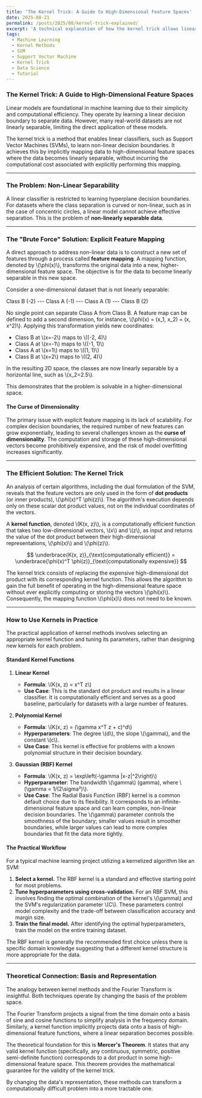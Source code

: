 ```yaml
---
title: 'The Kernel Trick: A Guide to High-Dimensional Feature Spaces'
date: 2025-08-21
permalink: /posts/2025/08/kernel-trick-explained/
excerpt: 'A technical explanation of how the kernel trick allows linear models to solve non-linear problems by implicitly operating in high-dimensional feature spaces.'
tags:
  - Machine Learning
  - Kernel Methods
  - SVM
  - Support Vector Machine
  - Kernel Trick
  - Data Science
  - Tutorial
---
```


### The Kernel Trick: A Guide to High-Dimensional Feature Spaces

Linear models are foundational in machine learning due to their simplicity and computational efficiency. They operate by learning a linear decision boundary to separate data. However, many real-world datasets are not linearly separable, limiting the direct application of these models.

The kernel trick is a method that enables linear classifiers, such as Support Vector Machines (SVMs), to learn non-linear decision boundaries. It achieves this by implicitly mapping data to high-dimensional feature spaces where the data becomes linearly separable, without incurring the computational cost associated with explicitly performing this mapping.

---
### The Problem: Non-Linear Separability

A linear classifier is restricted to learning hyperplane decision boundaries. For datasets where the class separation is curved or non-linear, such as in the case of concentric circles, a linear model cannot achieve effective separation. This is the problem of **non-linearly separable data**.


---
### The "Brute Force" Solution: Explicit Feature Mapping

A direct approach to address non-linear data is to construct a new set of features through a process called **feature mapping**. A mapping function, denoted by \\(\phi(x)\\), transforms the original data into a new, higher-dimensional feature space. The objective is for the data to become linearly separable in this new space.

Consider a one-dimensional dataset that is not linearly separable:

Class B (-2) --- Class A (-1) --- Class A (1) --- Class B (2)

No single point can separate Class A from Class B. A feature map can be defined to add a second dimension, for instance, \\(\phi(x) = (x_1, x_2) = (x, x^2)\\). Applying this transformation yields new coordinates:

* Class B at \\(x=-2\\) maps to \\((-2, 4)\\)
* Class A at \\(x=-1\\) maps to \\((-1, 1)\\)
* Class A at \\(x=1\\) maps to \\((1, 1)\\)
* Class B at \\(x=2\\) maps to \\((2, 4)\\)

In the resulting 2D space, the classes are now linearly separable by a horizontal line, such as \\(x_2=2.5\\).

This demonstrates that the problem is solvable in a higher-dimensional space.

#### The Curse of Dimensionality
The primary issue with explicit feature mapping is its lack of scalability. For complex decision boundaries, the required number of new features can grow exponentially, leading to several challenges known as the **curse of dimensionality**. The computation and storage of these high-dimensional vectors become prohibitively expensive, and the risk of model overfitting increases significantly.

---
### The Efficient Solution: The Kernel Trick

An analysis of certain algorithms, including the dual formulation of the SVM, reveals that the feature vectors are only used in the form of **dot products** (or inner products), \\(\phi(x)^T \phi(z)\\). The algorithm's execution depends only on these scalar dot product values, not on the individual coordinates of the vectors.

A **kernel function**, denoted \\(K(x, z)\\), is a computationally efficient function that takes two low-dimensional vectors, \\(x\\) and \\(z\\), as input and returns the value of the dot product between their high-dimensional representations, \\(\phi(x)\\) and \\(\phi(z)\\).

$$
\underbrace{K(x, z)}_{\text{computationally efficient}} = \underbrace{\phi(x)^T \phi(z)}_{\text{computationally expensive}}
$$

The kernel trick consists of replacing the expensive high-dimensional dot product with its corresponding kernel function. This allows the algorithm to gain the full benefit of operating in the high-dimensional feature space without ever explicitly computing or storing the vectors \\(\phi(x)\\). Consequently, the mapping function \\(\phi(x)\\) does not need to be known.

---
### How to Use Kernels in Practice

The practical application of kernel methods involves selecting an appropriate kernel function and tuning its parameters, rather than designing new kernels for each problem.

#### Standard Kernel Functions

1.  **Linear Kernel**
    * **Formula**: \\(K(x, z) = x^T z\\)
    * **Use Case**: This is the standard dot product and results in a linear classifier. It is computationally efficient and serves as a good baseline, particularly for datasets with a large number of features.

2.  **Polynomial Kernel**
    * **Formula**: \\(K(x, z) = (\gamma x^T z + c)^d\\)
    * **Hyperparameters**: The degree \\(d\\), the slope \\(\gamma\\), and the constant \\(c\\).
    * **Use Case**: This kernel is effective for problems with a known polynomial structure in their decision boundary.

3.  **Gaussian (RBF) Kernel**
    * **Formula**: \\(K(x, z) = \exp\left(-\gamma \|x-z\|^2\right)\\)
    * **Hyperparameter**: The bandwidth \\(\gamma\\) (gamma), where \\(\gamma = 1/(2\sigma²)\\).
    * **Use Case**: The Radial Basis Function (RBF) kernel is a common default choice due to its flexibility. It corresponds to an infinite-dimensional feature space and can learn complex, non-linear decision boundaries. The \\(\gamma\\) parameter controls the smoothness of the boundary; smaller values result in smoother boundaries, while larger values can lead to more complex boundaries that fit the data more tightly.

#### The Practical Workflow

For a typical machine learning project utilizing a kernelized algorithm like an SVM:

1.  **Select a kernel.** The RBF kernel is a standard and effective starting point for most problems.
2.  **Tune hyperparameters using cross-validation.** For an RBF SVM, this involves finding the optimal combination of the kernel's \\(\gamma\\) and the SVM's regularization parameter \\(C\\). These parameters control model complexity and the trade-off between classification accuracy and margin size.
3.  **Train the final model.** After identifying the optimal hyperparameters, train the model on the entire training dataset.

The RBF kernel is generally the recommended first choice unless there is specific domain knowledge suggesting that a different kernel structure is more appropriate for the data.

---
### Theoretical Connection: Basis and Representation

The analogy between kernel methods and the Fourier Transform is insightful. Both techniques operate by changing the basis of the problem space.

The Fourier Transform projects a signal from the time domain onto a basis of sine and cosine functions to simplify analysis in the frequency domain. Similarly, a kernel function implicitly projects data onto a basis of high-dimensional feature functions, where a linear separation becomes possible.

The theoretical foundation for this is **Mercer's Theorem**. It states that any valid kernel function (specifically, any continuous, symmetric, positive semi-definite function) corresponds to a dot product in some high-dimensional feature space. This theorem provides the mathematical guarantee for the validity of the kernel trick.

By changing the data's representation, these methods can transform a computationally difficult problem into a more tractable one.

